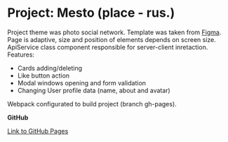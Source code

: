# Project: Mesto (place - rus.)

Project theme was photo social network. Template was taken from [Figma](https://www.figma.com/file/2cn9N9jSkmxD84oJik7xL7/JavaScript.-Sprint-4?node-id=0%3A1).
Page is adaptive, size and position of elements depends on screen size. ApiService class component responsible for server-client inretaction.
Features:

- Cards adding/deleting
- Like button action
- Modal windows opening and form validation
- Changing User profile data (name, about and avatar)

Webpack configurated to build project (branch gh-pages).

**GitHub**

[Link to GitHub Pages](https://iluxmas.github.io/mesto/index.html)
